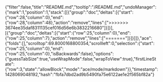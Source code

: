 {"filter":false,"title":"README.md","tooltip":"/README.md","undoManager":{"mark":1,"position":1,"stack":[[{"group":"doc","deltas":[{"start":{"row":28,"column":0},"end":{"row":28,"column":48},"action":"remove","lines":[">>>>>>> 3674ee35daf8311135cef016d56e6b3832216680"]}]}],[{"group":"doc","deltas":[{"start":{"row":25,"column":0},"end":{"row":25,"column":7},"action":"remove","lines":["======="]}]}]]},"ace":{"folds":[],"scrolltop":69.8000168800354,"scrollleft":0,"selection":{"start":{"row":25,"column":0},"end":{"row":25,"column":0},"isBackwards":false},"options":{"guessTabSize":true,"useWrapMode":false,"wrapToView":true},"firstLineState":{"row":3,"state":"allowBlock","mode":"ace/mode/markdown"}},"timestamp":1428069048192,"hash":"fbfa7dbd2ad9b5490fa75e6122ae1e2f565bf82a"}